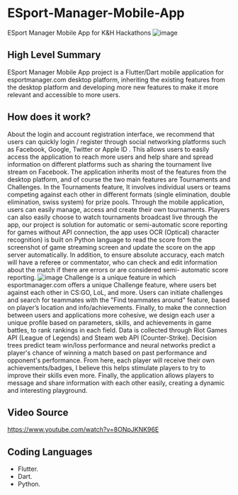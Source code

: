 # ESport-Manager-Mobile-App
ESport Manager Mobile App for K&amp;H Hackathons
![image](./demo.png)
## High Level Summary 
ESport Manager Mobile App project is a Flutter/Dart mobile application for esportmanager.com desktop platform, inheriting the existing features from the desktop platform and developing more new features to make it more relevant and accessible to more users.
## How does it work?
About the login and account registration interface, we recommend that users can quickly login / register through social networking platforms such as Facebook, Google, Twitter or Apple ID . This allows users to easily access the application to reach more users and help share and spread information on different platforms such as sharing the tournament live stream on Facebook. 
The application inherits most of the features from the desktop platform, and of course the two main features are Tournaments and Challenges.
In the Tournaments feature, It involves individual users or teams competing against each other in different formats (single elimination, double elimination, swiss system) for prize pools. Through the mobile application, users can easily manage, access and create their own tournaments.
Players can also easily choose to watch tournaments broadcast live through the app, our project is solution for automatic or semi-automatic score reporting for games without API connection, the app uses OCR (Optical) character recognition) is built on Python language to read the score from the screenshot of game streaming screen and update the score on the app server automatically. In addition, to ensure absolute accuracy, each match will have a referee or commentator, who can check and edit information about the match if there are errors or are considered semi- automatic score reporting.
![image](./demo.png)
Challenge is a unique feature in which esportmanager.com offers a unique Challenge feature, where users bet against each other in CS:GO, LoL, and more. Users can initiate challenges and search for teammates with the "Find teammates around" feature, based on player’s location and info/achievements.
Finally, to make the connection between users and applications more cohesive, we design each user a unique profile based on parameters, skills, and achievements in game battles, to rank rankings in each field. Data is collected through Riot Games API (League of Legends) and Steam web API (Counter-Strike). Decision trees predict team win/loss performance and neural networks predict a player's chance of winning a match based on past performance and opponent's performance.
From here, each player will receive their own achievements/badges, I believe this helps stimulate players to try to improve their skills even more.
Finally, the application allows players to message and share information with each other easily, creating a dynamic and interesting playground.
## Video Source
https://www.youtube.com/watch?v=8ONpJKNK96E
## Coding Languages
- Flutter.
- Dart.
- Python.
